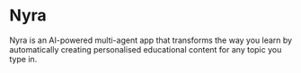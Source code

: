 # Nyra

Nyra is an AI-powered multi-agent app that transforms the way you learn by automatically creating personalised educational content for any topic you type in.
